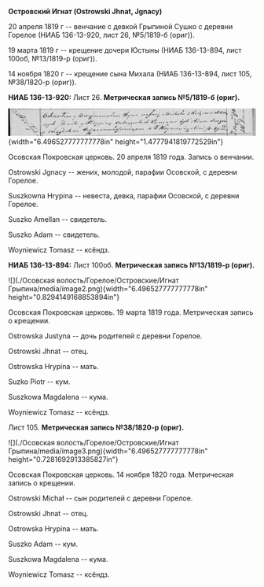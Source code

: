 **Островский Игнат (Ostrowski Jhnat, Jgnacy)**

20 апреля 1819 г -- венчание с девкой Грыпиной Сушко с деревни Горелое
(НИАБ 136-13-920, лист 26, №5/1819-б (ориг)).

19 марта 1819 г -- крещение дочери Юстыны (НИАБ 136-13-894, лист 100об,
№13/1819-р (ориг)).

14 ноября 1820 г -- крещение сына Михала (НИАБ 136-13-894, лист 105,
№38/1820-р (ориг)).

**НИАБ 136-13-920:** Лист 26. **Метрическая запись №5/1819-б (ориг).**

![](./media/8641140b2f89b9ca807c1e2e626df5fef5a80f64.png){width="6.496527777777778in"
height="1.4777941819772529in"}

Осовская Покровская церковь. 20 апреля 1819 года. Запись о венчании.

Ostrowski Jgnacy -- жених, молодой, парафии Осовской, с деревни Горелое.

Suszkowna Hrypina -- невеста, девка, парафии Осовской, с деревни
Горелое.

Suszko Amellan -- свидетель.

Suszko Adam -- свидетель.

Woyniewicz Tomasz -- ксёндз.

**НИАБ 136-13-894:** Лист 100об. **Метрическая запись №13/1819-р
(ориг).**

![](./Осовская волость/Горелое/Островские/Игнат Грыпина/media/image2.png){width="6.496527777777778in"
height="0.8294149168853894in"}

Осовская Покровская церковь. 19 марта 1819 года. Метрическая запись о
крещении.

Ostrowska Justyna -- дочь родителей с деревни Горелое.

Ostrowski Jhnat -- отец.

Ostrowska Hrypina -- мать.

Suzko Piotr -- кум.

Suszkowa Magdalena -- кума.

Woyniewicz Tomasz -- ксёндз.

Лист 105. **Метрическая запись №38/1820-р (ориг).**

![](./Осовская волость/Горелое/Островские/Игнат Грыпина/media/image3.png){width="6.496527777777778in"
height="0.7281692913385827in"}

Осовская Покровская церковь. 14 ноября 1820 года. Метрическая запись о
крещении.

Ostrowski Michał -- сын родителей с деревни Горелое.

Ostrowski Jhnat -- отец.

Ostrowska Hrypina -- мать.

Suszko Adam -- кум.

Suszkowa Magdalena -- кума.

Woyniewicz Tomasz -- ксёндз.
